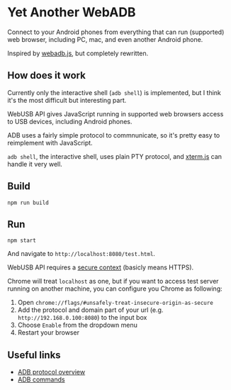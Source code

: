 # Yet Another WebADB

Connect to your Android phones from everything that can run (supported) web browser, including PC, mac, and even another Android phone.

Inspired by [webadb.js](https://github.com/webadb/webadb.js), but completely rewritten.

## How does it work

Currently only the interactive shell (`adb shell`) is implemented, but I think it's the most difficult but interesting part.

WebUSB API gives JavaScript running in supported web browsers access to USB devices, including Android phones.

ADB uses a fairly simple protocol to commnunicate, so it's pretty easy to reimplement with JavaScript.

`adb shell`, the interactive shell, uses plain PTY protocol, and [xterm.js](https://github.com/xtermjs/xterm.js/) can handle it very well.

## Build

```shell
npm run build
```

## Run

```shell
npm start
```

And navigate to `http://localhost:8080/test.html`.

WebUSB API requires a [secure context](https://developer.mozilla.org/en-US/docs/Web/Security/Secure_Contexts) (basicly means HTTPS).

Chrome will treat `localhost` as one, but if you want to access test server running on another machine, you can configure you Chrome as following:

1. Open `chrome://flags/#unsafely-treat-insecure-origin-as-secure`
2. Add the protocol and domain part of your url (e.g. `http://192.168.0.100:8080`) to the input box
3. Choose `Enable` from the dropdown menu
4. Restart your browser

## Useful links

* [ADB protocol overview](https://github.com/aosp-mirror/platform_system_core/blob/master/adb/OVERVIEW.TXT)
* [ADB commands](https://github.com/aosp-mirror/platform_system_core/blob/d7c1bc73dc5b4e43b8288d43052a8b8890c4bf5a/adb/SERVICES.TXT#L145)
